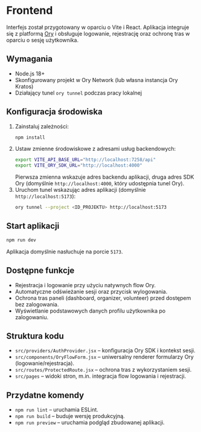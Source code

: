 # Frontend

Interfejs został przygotowany w oparciu o Vite i React. Aplikacja integruje się z platformą [Ory](https://www.ory.sh/) i obsługuje logowanie, rejestrację oraz ochronę tras w oparciu o sesję użytkownika.

## Wymagania

- Node.js 18+
- Skonfigurowany projekt w Ory Network (lub własna instancja Ory Kratos)
- Działający tunel `ory tunnel` podczas pracy lokalnej

## Konfiguracja środowiska

1. Zainstaluj zależności:
   ```bash
   npm install
   ```
2. Ustaw zmienne środowiskowe z adresami usług backendowych:
   ```bash
   export VITE_API_BASE_URL="http://localhost:7258/api"
   export VITE_ORY_SDK_URL="http://localhost:4000"
   ```
   Pierwsza zmienna wskazuje adres backendu aplikacji, druga adres SDK Ory (domyślnie `http://localhost:4000`, który udostępnia tunel Ory).
3. Uruchom tunel wskazując adres aplikacji (domyślnie `http://localhost:5173`):
   ```bash
   ory tunnel --project <ID_PROJEKTU> http://localhost:5173
   ```

## Start aplikacji

```bash
npm run dev
```

Aplikacja domyślnie nasłuchuje na porcie `5173`.

## Dostępne funkcje

- Rejestracja i logowanie przy użyciu natywnych flow Ory.
- Automatyczne odświeżanie sesji oraz przycisk wylogowania.
- Ochrona tras paneli (dashboard, organizer, volunteer) przed dostępem bez zalogowania.
- Wyświetlanie podstawowych danych profilu użytkownika po zalogowaniu.

## Struktura kodu

- `src/providers/AuthProvider.jsx` – konfiguracja Ory SDK i kontekst sesji.
- `src/components/OryFlowForm.jsx` – uniwersalny renderer formularzy Ory (logowanie/rejestracja).
- `src/routes/ProtectedRoute.jsx` – ochrona tras z wykorzystaniem sesji.
- `src/pages` – widoki stron, m.in. integracja flow logowania i rejestracji.

## Przydatne komendy

- `npm run lint` – uruchamia ESLint.
- `npm run build` – buduje wersję produkcyjną.
- `npm run preview` – uruchamia podgląd zbudowanej aplikacji.
